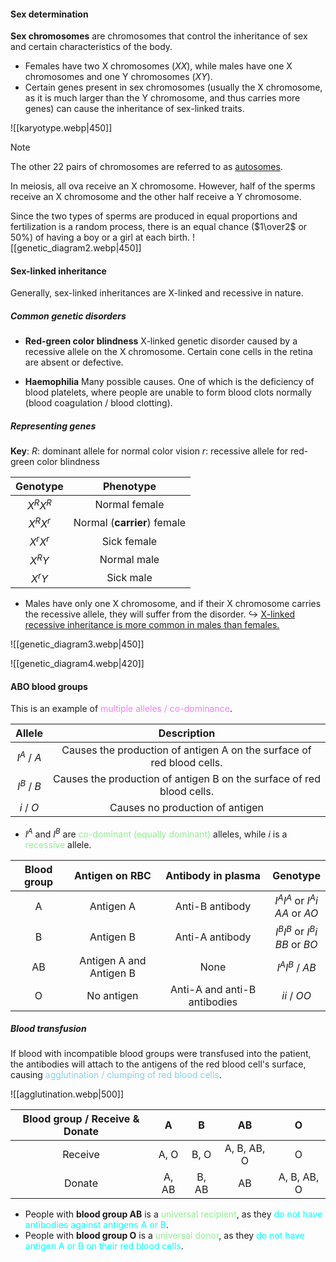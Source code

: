 #### Sex determination
**Sex chromosomes** are chromosomes that control the inheritance of sex and certain characteristics of the body.
- Females have two X chromosomes ($XX$), while males have one X chromosomes and one Y chromosomes ($XY$).
- Certain genes present in sex chromosomes (usually the X chromosome, as it is much larger than the Y chromosome, and thus carries more genes) can cause the inheritance of sex-linked traits.

![[karyotype.webp|450]]

> [!note]
> The other 22 pairs of chromosomes are referred to as <u>autosomes</u>.

In meiosis, all ova receive an X chromosome. However, half of the sperms receive an X chromosome and the other half receive a Y chromosome.

Since the two types of sperms are produced in equal proportions and fertilization is a random process, there is an equal chance ($1\over2$ or $50\%$) of having a boy or a girl at each birth.
![[genetic_diagram2.webp|450]]

#### Sex-linked inheritance
Generally, sex-linked inheritances are X-linked and recessive in nature.

##### Common genetic disorders
- **Red-green color blindness**
  X-linked genetic disorder caused by a recessive allele on the X chromosome. Certain cone cells in the retina are absent or defective.

- **Haemophilia**
  Many possible causes. One of which is the deficiency of blood platelets, where people are unable to form blood clots normally (blood coagulation / blood clotting).

##### Representing genes
**Key**:
$R$: dominant allele for normal color vision
$r$: recessive allele for red-green color blindness

| Genotype  |          Phenotype          |
| :-------: | :-------------------------: |
| $X^R X^R$ |        Normal female        |
| $X^R X^r$ | Normal (**carrier**) female |
| $X^r X^r$ |         Sick female         |
|  $X^R Y$  |         Normal male         |
|  $X^r Y$  |          Sick male          |
- Males have only one X chromosome, and if their X chromosome carries the recessive allele, they will suffer from the disorder.
  ↪️ <u>X-linked recessive inheritance is more common in males than females.</u>

![[genetic_diagram3.webp|450]]

![[genetic_diagram4.webp|420]]

#### ABO blood groups
This is an example of <span style="color: violet">multiple alleles / co-dominance</span>.

| Allele | Description |
| :--: | :--: |
| $I^A$ / $A$ | Causes the production of antigen A on the surface of red blood cells. |
| $I^B$ / $B$ | Causes the production of antigen B on the surface of red blood cells. |
| $i$ / $O$ | Causes no production of antigen |
- $I^A$ and $I^B$ are <span style="color: lightgreen">co-dominant (equally dominant)</span> alleles, while $i$ is a <span style="color: lightgreen">recessive</span> allele.

| Blood group | Antigen on RBC | Antibody in plasma | Genotype |
| :--: | :--: | :--: | :--: |
| A | Antigen A | Anti-B antibody | $I^A I^A$ or $I^A i$<br>$AA$ or $AO$ |
| B | Antigen B | Anti-A antibody | $I^B I^B$ or $I^B i$<br>$BB$ or $BO$ |
| AB | Antigen A and Antigen B | None | $I^A I^B$ / $AB$ |
| O | No antigen | Anti-A and anti-B antibodies | $ii$ / $OO$ |

##### Blood transfusion
If blood with incompatible blood groups were transfused into the patient, the antibodies will attach to the antigens of the red blood cell's surface, causing <span style="color: skyblue">agglutination / clumping of red blood cells</span>.

![[agglutination.webp|500]]

| Blood group / Receive & Donate | A | B | AB | O |
| :--: | :--: | :--: | :--: | :--: |
| Receive | A, O | B, O | A, B, AB, O | O |
| Donate | A, AB | B, AB | AB | A, B, AB, O |
- People with **blood group AB** is a <span style="color: lightgreen">universal recipient</span>, as they <span style="color: aqua">do not have antibodies against antigens A or B</span>.
- People with **blood group O** is a <span style="color: lightgreen">universal donor</span>, as they <span style="color: aqua">do not have antigen A or B on their red blood cells</span>.
